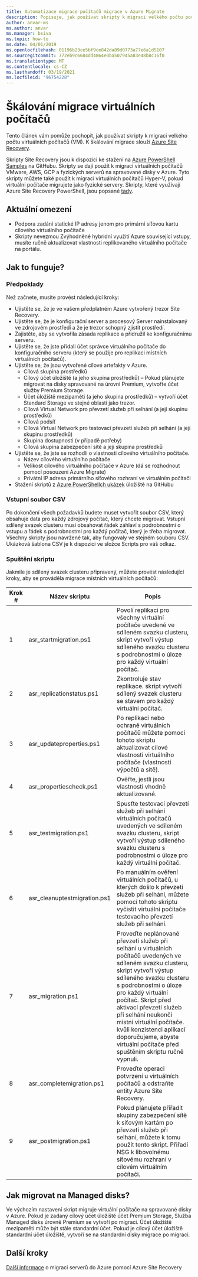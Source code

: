 ```yaml
---
title: Automatizace migrace počítačů migrace v Azure Migrate
description: Popisuje, jak používat skripty k migraci velkého počtu počítačů v Azure Migrate
author: anvar-ms
ms.author: anvar
ms.manager: bsiva
ms.topic: how-to
ms.date: 04/01/2019
ms.openlocfilehash: 01196b23ce5bf9ce842da89d0773a77e6a1d5107
ms.sourcegitcommit: 772eb9c6684dd4864e0ba507945a83e48b8c16f0
ms.translationtype: MT
ms.contentlocale: cs-CZ
ms.lasthandoff: 03/19/2021
ms.locfileid: "96754228"
---
```

# <a name="scale-migration-of-vms"></a>Škálování migrace virtuálních počítačů 

Tento článek vám pomůže pochopit, jak používat skripty k migraci velkého počtu virtuálních počítačů (VM). K škálování migrace slouží [Azure Site Recovery](../site-recovery/site-recovery-overview.md). 

Skripty Site Recovery jsou k dispozici ke stažení na [Azure PowerShell Samples](https://github.com/Azure/azure-docs-powershell-samples/tree/master/azure-migrate/migrate-at-scale-with-site-recovery) na GitHubu. Skripty se dají použít k migraci virtuálních počítačů VMware, AWS, GCP a fyzických serverů na spravované disky v Azure. Tyto skripty můžete také použít k migraci virtuálních počítačů Hyper-V, pokud virtuální počítače migrujete jako fyzické servery. Skripty, které využívají Azure Site Recovery PowerShell, jsou popsané [tady](../site-recovery/vmware-azure-disaster-recovery-powershell.md).

## <a name="current-limitations"></a>Aktuální omezení
- Podpora zadání statické IP adresy jenom pro primární síťovou kartu cílového virtuálního počítače
- Skripty nevezmou Zvýhodněné hybridní využití Azure související vstupy, musíte ručně aktualizovat vlastnosti replikovaného virtuálního počítače na portálu.

## <a name="how-does-it-work"></a>Jak to funguje?

### <a name="prerequisites"></a>Předpoklady
Než začnete, musíte provést následující kroky:
- Ujistěte se, že je ve vašem předplatném Azure vytvořený trezor Site Recovery.
- Ujistěte se, že je konfigurační server a procesový Server nainstalovaný ve zdrojovém prostředí a že je trezor schopný zjistit prostředí.
- Zajistěte, aby se vytvořila zásada replikace a přidružil ke konfiguračnímu serveru.
- Ujistěte se, že jste přidali účet správce virtuálního počítače do konfiguračního serveru (který se použije pro replikaci místních virtuálních počítačů).
- Ujistěte se, že jsou vytvořené cílové artefakty v Azure.
    - Cílová skupina prostředků
    - Cílový účet úložiště (a jeho skupina prostředků) – Pokud plánujete migrovat na disky spravované na úrovni Premium, vytvořte účet služby Premium Storage.
    - Účet úložiště mezipaměti (a jeho skupina prostředků) – vytvoří účet Standard Storage ve stejné oblasti jako trezor.
    - Cílová Virtual Network pro převzetí služeb při selhání (a její skupinu prostředků)
    - Cílová podsíť
    - Cílová Virtual Network pro testovací převzetí služeb při selhání (a její skupinu prostředků)
    - Skupina dostupnosti (v případě potřeby)
    - Cílová skupina zabezpečení sítě a její skupina prostředků
- Ujistěte se, že jste se rozhodli o vlastnosti cílového virtuálního počítače.
    - Název cílového virtuálního počítače
    - Velikost cílového virtuálního počítače v Azure (dá se rozhodnout pomocí posouzení Azure Migrate)
    - Privátní IP adresa primárního síťového rozhraní ve virtuálním počítači
- Stažení skriptů z [Azure PowerShellch ukázek](https://github.com/Azure/azure-docs-powershell-samples/tree/master/azure-migrate/migrate-at-scale-with-site-recovery) úložiště na GitHubu

### <a name="csv-input-file"></a>Vstupní soubor CSV
Po dokončení všech požadavků budete muset vytvořit soubor CSV, který obsahuje data pro každý zdrojový počítač, který chcete migrovat. Vstupní sdílený svazek clusteru musí obsahovat řádek záhlaví s podrobnostmi o vstupu a řádek s podrobnostmi pro každý počítač, který je třeba migrovat. Všechny skripty jsou navržené tak, aby fungovaly ve stejném souboru CSV. Ukázková šablona CSV je k dispozici ve složce Scripts pro váš odkaz.

### <a name="script-execution"></a>Spuštění skriptu
Jakmile je sdílený svazek clusteru připravený, můžete provést následující kroky, aby se prováděla migrace místních virtuálních počítačů:

**Krok #** | **Název skriptu** | **Popis**
--- | --- | ---
1 | asr_startmigration.ps1 | Povolí replikaci pro všechny virtuální počítače uvedené ve sdíleném svazku clusteru, skript vytvoří výstup sdíleného svazku clusteru s podrobnostmi o úloze pro každý virtuální počítač.
2 | asr_replicationstatus.ps1 | Zkontroluje stav replikace. skript vytvoří sdílený svazek clusteru se stavem pro každý virtuální počítač.
3 | asr_updateproperties.ps1 | Po replikaci nebo ochraně virtuálních počítačů můžete pomocí tohoto skriptu aktualizovat cílové vlastnosti virtuálního počítače (vlastnosti výpočtů a sítě).
4 | asr_propertiescheck.ps1 | Ověřte, jestli jsou vlastnosti vhodně aktualizované.
5 | asr_testmigration.ps1 |  Spusťte testovací převzetí služeb při selhání virtuálních počítačů uvedených ve sdíleném svazku clusteru, skript vytvoří výstup sdíleného svazku clusteru s podrobnostmi o úloze pro každý virtuální počítač.
6 | asr_cleanuptestmigration.ps1 | Po manuálním ověření virtuálních počítačů, u kterých došlo k převzetí služeb při selhání, můžete pomocí tohoto skriptu vyčistit virtuální počítače testovacího převzetí služeb při selhání.
7 | asr_migration.ps1 | Proveďte neplánované převzetí služeb při selhání u virtuálních počítačů uvedených ve sdíleném svazku clusteru, skript vytvoří výstup sdíleného svazku clusteru s podrobnostmi o úloze pro každý virtuální počítač. Skript před aktivací převzetí služeb při selhání neukončí místní virtuální počítače. kvůli konzistenci aplikací doporučujeme, abyste virtuální počítače před spuštěním skriptu ručně vypnuli.
8 | asr_completemigration.ps1 | Proveďte operaci potvrzení u virtuálních počítačů a odstraňte entity Azure Site Recovery.
9 | asr_postmigration.ps1 | Pokud plánujete přiřadit skupiny zabezpečení sítě k síťovým kartám po převzetí služeb při selhání, můžete k tomu použít tento skript. Přiřadí NSG k libovolnému síťovému rozhraní v cílovém virtuálním počítači.

## <a name="how-to-migrate-to-managed-disks"></a>Jak migrovat na Managed disks?
Ve výchozím nastavení skript migruje virtuální počítače na spravované disky v Azure. Pokud je zadaný cílový účet úložiště účet Premium Storage, Služba Managed disks úrovně Premium se vytvoří po migraci. Účet úložiště mezipaměti může být stále standardní účet. Pokud je cílový účet úložiště standardní účet úložiště, vytvoří se na standardní disky migrace po migraci. 

## <a name="next-steps"></a>Další kroky

[Další informace](../site-recovery/migrate-tutorial-on-premises-azure.md) o migraci serverů do Azure pomocí Azure Site Recovery
